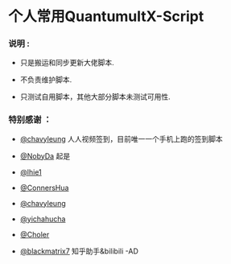 # 个人常用QuantumultX-Script

### 说明 :

* 只是搬运和同步更新大佬脚本.

* 不负责维护脚本.

* 只测试自用脚本，其他大部分脚本未测试可用性.

### 特别感谢 ：
* [@chavyleung](https://github.com/chavyleung/scripts/tree/master/rrtv) 人人视频签到，目前唯一一个手机上跑的签到脚本

* [@NobyDa](https://github.com/NobyDa) 起是

* [@lhie1](https://github.com/lhie1/Rules/tree/master)

* [@ConnersHua](https://github.com/DivineEngine/Profiles/tree/master)

* [@chavyleung](https://github.com/chavyleung/scripts/tree/master)

* [@yichahucha](https://github.com/yichahucha/surge/tree/master)

* [@Choler](https://github.com/Choler/Surge/tree/master)

* [@blackmatrix7](https://github.com/blackmatrix7/ios_rule_script) 知乎助手&bilibili -AD

